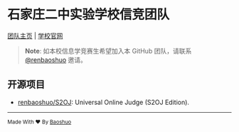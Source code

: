 # 石家庄二中实验学校信竞团队

[团队主页](https://sjzezsyxx.github.io) \| [学校官网](http://www.sjzezsyxx.com)

> **Note**: 如本校信息学竞赛生希望加入本 GitHub 团队，请联系 [@renbaoshuo](https://github.com/renbaoshuo) 邀请。

## 开源项目

- [renbaoshuo/S2OJ](https://github.com/renbaoshuo/S2OJ): Universal Online Judge (S2OJ Edition).

---

<sub>Made With ❤ By <a href="https://baoshuo.ren">Baoshuo</a></sub>
